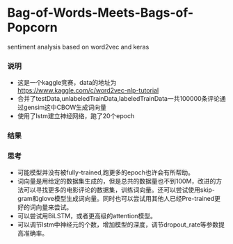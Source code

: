 # Bag-of-Words-Meets-Bags-of-Popcorn
sentiment analysis based on word2vec and keras

### 说明
* 这是一个kaggle竞赛，data的地址为 https://www.kaggle.com/c/word2vec-nlp-tutorial
* 合并了testData,unlabeledTrainData,labeledTrainData一共100000条评论通过gensim这中CBOW生成词向量
* 使用了lstm建立神经网络，跑了20个epoch

### 结果


### 思考
* 可能模型并没有被fully-trained,跑更多的epoch也许会有所帮助。
* 词向量是用给定的数据集生成的，但是总共的数据量也不到100M，改进的方法可以寻找更多的电影评论的数据集，训练词向量。还可以尝试使用skip-gram和glove模型生成词向量。同时也可以尝试用其他人已经Pre-trained更好的词向量来尝试。
* 可以尝试用BiLSTM，或者更高级的attention模型。
* 可以调节lstm中神经元的个数，增加模型的深度，调节dropout_rate等参数提高准确率。
